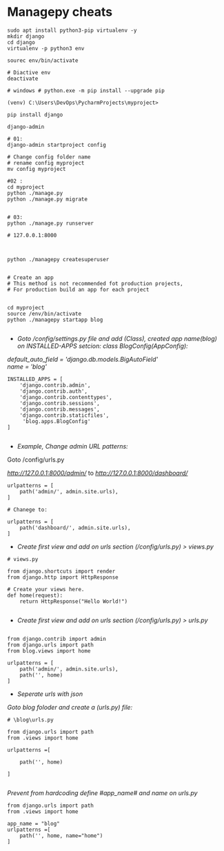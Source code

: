 # Managepy cheats

```
sudo apt install python3-pip virtualenv -y
mkdir django
cd django
virtualenv -p python3 env

sourec env/bin/activate

# Diactive env
deactivate

# windows # python.exe -m pip install --upgrade pip

(venv) C:\Users\DevOps\PycharmProjects\myproject>

pip install django

django-admin

# 01:
django-admin startproject config

# Change config folder name
# rename config myproject
mv config myproject

#02 :
cd myproject
python ./manage.py
python ./manage.py migrate


# 03:
python ./manage.py runserver

# 127.0.0.1:8000



python ./managepy createsuperuser


# Create an app
# This method is not recommended fot production projects,
# For production build an app for each project


cd myproject
source /env/bin/activate
python ./managepy startapp blog


```

- *Goto /config/settings.py file and add (Class), created app name(blog) on INSTALLED-APPS setcion:*
*class BlogConfig(AppConfig):*

*default_auto_field = 'django.db.models.BigAutoField'*    
*name = 'blog'*

```
INSTALLED_APPS = [
    'django.contrib.admin',
    'django.contrib.auth',
    'django.contrib.contenttypes',
    'django.contrib.sessions',
    'django.contrib.messages',
    'django.contrib.staticfiles',
     'blog.apps.BlogConfig'
]


```

- *Example, Change admin URL patterns:*
  
Goto /config/urls.py

*http://127.0.0.1:8000/admin/*
to
*http://127.0.0.1:8000/dashboard/*

```
urlpatterns = [
    path('admin/', admin.site.urls),
]

# Chanege to:

urlpatterns = [
    path('dashboard/', admin.site.urls),
]

```


- *Create first view and add on urls section (/config/urls.py) > views.py*

```
# views.py

from django.shortcuts import render
from django.http import HttpResponse

# Create your views here.
def home(request):
    return HttpResponse("Hello World!")


```

- *Create first view and add on urls section (/config/urls.py) > urls.py*


```

from django.contrib import admin
from django.urls import path
from blog.views import home

urlpatterns = [
    path('admin/', admin.site.urls),
    path('', home)
]

```

- *Seperate urls with json*

*Goto blog foloder and create a (urls.py) file:*

```
# \blog\urls.py

from django.urls import path
from .views import home

urlpatterns =[

    path('', home)

]


```

*Prevent from hardcoding define #app_name# and name on urls.py*

```
from django.urls import path
from .views import home

app_name = "blog"
urlpatterns =[
    path('', home, name="home")
]

```










